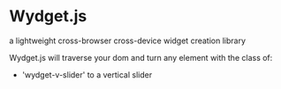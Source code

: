 # Wydget.js
a lightweight cross-browser cross-device widget creation library

Wydget.js will traverse your dom and turn any element with the class of:
<ul>
<li>'wydget-v-slider' to a vertical slider</li>
</ul>
